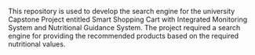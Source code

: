 This repository is used to develop the search engine for the university Capstone Project entitled Smart Shopping Cart with Integrated Monitoring System and Nutritional Guidance System.
The project required a search engine for providing the recommended products based on the required nutritional values.
